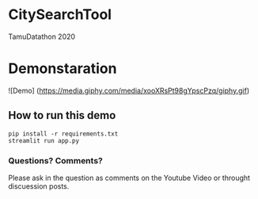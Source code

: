 # CitySearchTool
TamuDatathon 2020

# Demonstaration
![Demo] (https://media.giphy.com/media/xooXRsPt98gYpscPzq/giphy.gif)

## How to run this demo
```
pip install -r requirements.txt
streamlit run app.py
```

### Questions? Comments?

Please ask in the question as comments on the Youtube Video or throught discuession posts.
